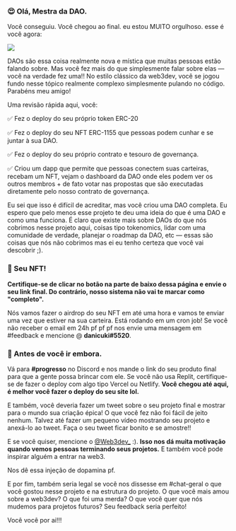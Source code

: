 ### **😍 Olá, Mestra da DAO.**

Você conseguiu. Você chegou ao final. eu estou MUITO orgulhoso. esse é você agora:

![](https://media0.giphy.com/media/3oKIPf3C7HqqYBVcCk/giphy.gif?cid=ecf05e4799o6581fbwkeycd5jexb17jhhhvkk0pnca3ddcwu&rid=giphy.gif&ct=g)

DAOs são essa coisa realmente nova e mística que muitas pessoas estão falando sobre. Mas você fez mais do que simplesmente falar sobre elas — você na verdade fez uma!! No estilo clássico da web3dev, você se jogou fundo nesse tópico realmente complexo simplesmente pulando no código. Parabéns meu amigo!

Uma revisão rápida aqui, você:

✅ Fez o deploy do seu próprio token ERC-20

✅ Fez o deploy do seu NFT ERC-1155 que pessoas podem cunhar e se juntar à sua DAO.

✅ Fez o deploy do seu próprio contrato e tesouro de governança.

✅ Criou um dapp que permite que pessoas conectem suas carteiras, recebam um NFT, vejam o dashboard da DAO onde eles podem ver os outros membros + de fato votar nas propostas que são executadas diretamente pelo nosso contrato de governança.

Eu sei que isso é difícil de acreditar, mas você criou uma DAO completa. Eu espero que pelo menos esse projeto te deu uma ideia do que é uma DAO e como uma funciona. É claro que existe mais sobre DAOs do que nós cobrimos nesse projeto aqui, coisas tipo tokenomics, lidar com uma comunidade de verdade, planejar o roadmap da DAO, etc — essas são coisas que nós não cobrimos mas ei eu tenho certeza que você vai descobrir ;).

### **🤟 Seu NFT!**

**Certifique-se de clicar no botão na parte de baixo dessa página e envie o seu link final. Do contrário, nosso sistema não vai te marcar como "completo".**

Nós vamos fazer o airdrop do seu NFT em até uma hora e vamos te enviar uma vez que estiver na sua carteira. Está rodando em um cron job! Se você não receber o email em 24h pf pf pf nos envie uma mensagem em #feedback e mencione @ **danicuki#5520**.

### **🌈 Antes de você ir embora.**

Vá para **#progresso** no Discord e nos mande o link do seu produto final para que a gente possa brincar com ele. Se você não usa Replit, certifique-se de fazer o deploy com algo tipo Vercel ou Netlify. **Você chegou até aqui, é melhor você fazer o deploy do seu site lol.**

E também, você deveria fazer um tweet sobre o seu projeto final e mostrar para o mundo sua criação épica! O que você fez não foi fácil de jeito nenhum. Talvez até fazer um pequeno vídeo mostrando seu projeto e anexá-lo ao tweet. Faça o seu tweet ficar bonito e se amostre!!

E se você quiser, mencione o [@Web3dev_](https://twitter.com/Web3dev_) :). **Isso nos dá muita motivação quando vemos pessoas terminando seus projetos.** E também você pode inspirar alguém a entrar na web3.

Nos dê essa injeção de dopamina pf.

E por fim, também seria legal se você nos dissesse em #chat-geral o que você gostou nesse projeto e na estrutura do projeto. O que você mais amou sobre a web3dev? O que foi uma merda? O que você quer que nós mudemos para projetos futuros? Seu feedback seria perfeito!

Você você por ai!!!